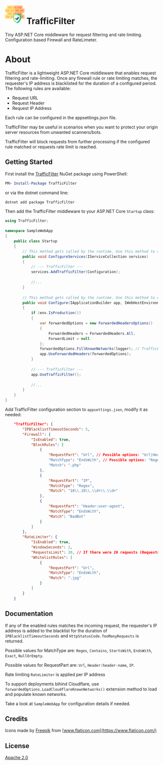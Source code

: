 # ![TrafficFilter](https://raw.githubusercontent.com/vstr/TrafficFilter/main/assets/TrafficFilter64x64.png) TrafficFilter

Tiny ASP.NET Core middleware for request filtering and rate limiting. Configuration based Firewall and RateLimeter.

# About

TrafficFilter is a lightweight ASP.NET Core middleware that enables request filtering and rate-limiting. Once any firewall rule or rate limiting matches, the requester's IP address is blacklisted for the duration of a configured period. The following rules are available:
- Request URL
- Request Header
- Request IP Address

Each rule can be configured in the appsettings.json file.

TrafficFilter may be useful in scenarios when you want to protect your origin server resources from unwanted scanners/bots.

TrafficFilter will block requests from further processing if the configured rule matched or requests rate limit is reached.

## Getting Started

First install the [TrafficFilter](https://www.nuget.org/packages/TrafficFilter/) NuGet package using PowerShell:
                                  
```powershell
PM> Install-Package TrafficFilter
```

or via the dotnet command line:

```
dotnet add package TrafficFilter
```

Then add the TrafficFilter middleware to your ASP.NET Core `Startup` class:

```csharp
using TrafficFilter;

namespace SampleWebApp
{
    public class Startup
    {
        // This method gets called by the runtime. Use this method to add services to the container.
        public void ConfigureServices(IServiceCollection services)
        {
            // --- TrafficFilter ---
            services.AddTrafficFilter(Configuration);

            //...
        }

        // This method gets called by the runtime. Use this method to configure the HTTP request pipeline.
        public void Configure(IApplicationBuilder app, IWebHostEnvironment env, ILogger<Startup> logger)
        {
            if (env.IsProduction())
            {
                var forwardedOptions = new ForwardedHeadersOptions()
                {
                    ForwardedHeaders = ForwardedHeaders.All,
                    ForwardLimit = null
                };
                forwardedOptions.FillKnownNetworks(logger); // TrafficFilter extension to load Cloudflare IP ranges and fill KnownNetworks (https://www.cloudflare.com/ips/)
                app.UseForwardedHeaders(forwardedOptions);
            }

            // --- TrafficFilter ---
            app.UseTrafficFilter();

            //...
        }
    }
}
```

Add TrafficFilter configuration section to `appsettings.json`, modify it as needed:

```json
    "TrafficFilter": {
        "IPBlacklistTimeoutSeconds": 5,
        "Firewall": {
            "IsEnabled": true,
            "BlockRules": [
                {
                    "RequestPart": "Url", // Possible options: "Url|Header:user-agent|IP"
                    "MatchType": "EndsWith", // Possible options: "Regex|Contains|StartsWith|EndsWith|Exact|NullOrEmpty"
                    "Match": ".php"
                },
                {
                    "RequestPart": "IP",
                    "MatchType": "Regex",
                    "Match": "10\\.10\\.\\d+\\.\\d+"
                },
                {
                    "RequestPart": "Header:user-agent",
                    "MatchType": "EndsWith",
                    "Match": "BadBot"
                }
            ]
        },
        "RateLimiter": {
            "IsEnabled": true,
            "WindowSeconds": 2,
            "RequestsLimit": 20, // If there were 20 requests (RequestsLimit) from the same IP in the last 2 seconds (WindowSeconds), the IP will be blacklisted
            "WhitelistRules": [
                {
                    "RequestPart": "Url",
                    "MatchType": "EndsWith",
                    "Match": ".jpg"
                }
            ]
        }
    }
```

## Documentation

If any of the enabled rules matches the incoming request, the requester's IP address is added to the blacklist for the duration of `IPBlacklistTimeoutSeconds` and `HttpStatusCode.TooManyRequests` is returned.

Possible values for MatchType are: `Regex`, `Contains`, `StartsWith`, `EndsWith`, `Exact`, `NullOrEmpty`.

Possible values for RequestPart are: `Url`, `Header:header-name`, `IP`.

Rate limiting `RateLimiter` is applied per IP address

To support deployments bihind Cloudflare, use `forwardedOptions.LoadCloudflareKnownNetworks()` extension method to load and populate known networks.

Take a look at `SampleWebApp` for configuration details if needed.

## Credits
Icons made by [Freepik](https://www.freepik.com) from [www.flaticon.com](https://www.flaticon.com/)

## License

[Apache 2.0](https://raw.githubusercontent.com/vstr/TrafficFilter/main/LICENSE)

